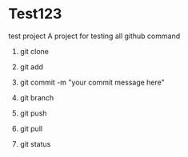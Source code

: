 # Test123
test project
A project for testing all github command
1. git clone
2. git add
3. git commit -m "your commit message here"
4. git branch
5. git push

6. git pull
7. git status